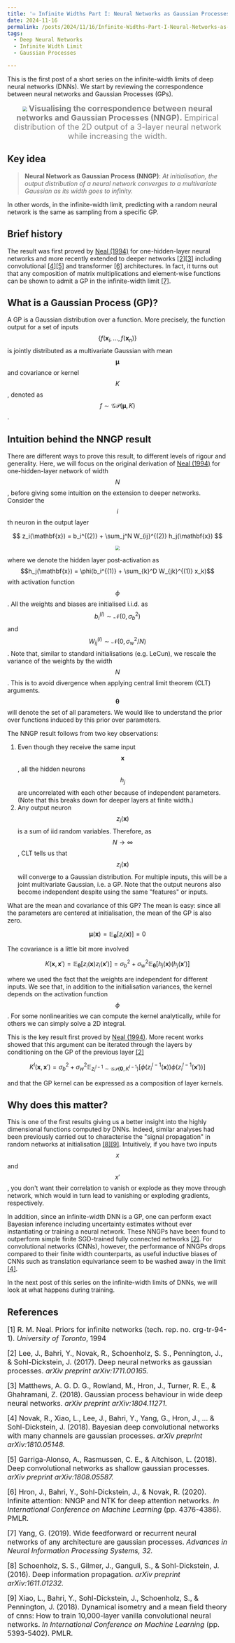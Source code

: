 ```yaml
---
title: '♾️ Infinite Widths Part I: Neural Networks as Gaussian Processes'
date: 2024-11-16
permalink: /posts/2024/11/16/Infinite-Widths-Part-I-Neural-Networks-as-Gaussian-Processes/
tags:
  - Deep Neural Networks
  - Infinite Width Limit
  - Gaussian Processes

---
```


This is the first post of a short series on the infinite-width limits of deep neural networks (DNNs). We start by 
reviewing the correspondence between neural networks and Gaussian Processes (GPs).

<p align="center" style="text-align:center;">
    <img src="https://raw.githubusercontent.com/francesco-innocenti/francesco-innocenti.github.io/master/_posts/imgs/nngp.gif" style="zoom:65%;" />
    <span style="color:grey; font-size:large;">
        <b>Visualising the correspondence between neural networks and Gaussian Processes (NNGP).</b> 
        Empirical distribution of the 2D output of a 3-layer neural network while increasing the width.
    </span>
</p>

## Key idea
> **Neural Network as Gaussian Process (NNGP)**: *At initialisation, the output distribution of a neural network 
> converges to a multivariate Gaussian as its width goes to infinity.*

In other words, in the infinite-width limit, predicting with a random neural network is the same as sampling from a 
specific GP.

## Brief history
The result was first proved by [Neal (1994)](https://glizen.com/radfordneal/ftp/pin.pdf) for one-hidden-layer neural 
networks and more recently extended to deeper networks [[2]](#2)[[3]](#3) including convolutional [[4]](#4)[[5]](#5) and
transformer [[6]](#6) architectures. In fact, it turns out that any composition of matrix multiplications and element-wise 
functions can be shown to admit a GP in the infinite-width limit [[7]](#7).

## What is a Gaussian Process (GP)?
A GP is a Gaussian distribution over a function. More precisely, the function output for a set of inputs 
$$\{f(\mathbf{x}_i, \dots, f(\mathbf{x}_n)\}$$ is jointly distributed as a multivariate Gaussian with mean 
$$\boldsymbol{\mu}$$ and covariance or kernel $$K$$, denoted as $$f \sim \mathcal{GP}(\boldsymbol{\mu}, K)$$.

## Intuition behind the NNGP result
There are different ways to prove this result, to different levels of rigour and generality. Here, we will focus
on the original derivation of [Neal (1994)](https://glizen.com/radfordneal/ftp/pin.pdf) for one-hidden-layer network of 
width $$N$$, before giving some intuition on the extension to deeper networks. Consider the $$i$$th neuron in the 
output layer

$$
z_i(\mathbf{x}) = b_i^{(2)} + \sum_j^N W_{ij}^{(2)} h_j(\mathbf{x})
$$

<p align="center">
    <img src="https://raw.githubusercontent.com/francesco-innocenti/francesco-innocenti.github.io/master/_posts/imgs/one-hidden-net.png" style="zoom:65%;" />
</p>

where we denote the hidden layer post-activation as $$h_j(\mathbf{x}) = \phi(b_i^{(1)} + \sum_{k}^D W_{jk}^{(1)} x_k)$$ 
with activation function $$\phi$$. All the weights and biases are initialised i.i.d. as 
$$b_i^{(l)} \sim \mathcal{N}(0, \sigma_b^2)$$ and $$W_{ij}^{(l)} \sim \mathcal{N}(0, \sigma_w^2/N)$$. Note that, similar
to standard initialisations (e.g. LeCun), we rescale the variance of the weights by the width $$N$$. This is to avoid 
divergence when applying central limit theorem (CLT) arguments. $$\boldsymbol{\theta}$$ will denote the set of all 
parameters. We would like to understand the prior over functions induced by this prior over parameters.

The NNGP result follows from two key observations:
1. Even though they receive the same input $$\mathbf{x}$$, all the hidden neurons $$h_j$$ are uncorrelated with each 
other because of independent parameters. (Note that this breaks down for deeper layers at finite width.)
2. Any output neuron $$z_i(\mathbf{x})$$ is a sum of iid random variables. Therefore, as 
$$N \rightarrow \infty$$, CLT tells us that $$z_i(\mathbf{x})$$ will converge to a Gaussian 
distribution. For multiple inputs, this will be a joint multivariate Gaussian, i.e. a GP. Note that the output neurons 
also become independent despite using the same "features" or inputs.

What are the mean and covariance of this GP? The mean is easy: since all the parameters are centered at initialisation, 
the mean of the GP is also zero.

$$
\boldsymbol{\mu}(\mathbf{x}) = \mathbb{E}_{\boldsymbol{\theta}}[z_i(\mathbf{x})] = 0
$$

The covariance is a little bit more involved

$$
K(\mathbf{x}, \mathbf{x}') = \mathbb{E}_{\boldsymbol{\theta}}[z_i(\mathbf{x})z_i(\mathbf{x}')] = \sigma^2_b + \sigma^2_w \mathbb{E}_{\boldsymbol{\theta}}[h_j(\mathbf{x})(h_j(\mathbf{x}')]
$$

where we used the fact that the weights are independent for different inputs. We see that, in addition to the 
initialisation variances, the kernel depends on the activation function $$\phi$$. For some nonlinearities we can 
compute the kernel analytically, while for others we can simply solve a 2D integral.

This is the key result first proved by [Neal (1994)](https://glizen.com/radfordneal/ftp/pin.pdf). More recent 
works showed that this argument can be iterated through the layers by conditioning on the GP of the previous layer 
[[2]](#2)

$$
K^l(\mathbf{x}, \mathbf{x}') = \sigma^2_b + \sigma^2_w \mathbb{E}_{z_i^{l-1}\sim \mathcal{GP}(\mathbf{0}, K^{l-1})}[\phi(z_i^{l-1}(\mathbf{x}))\phi(z_i^{l-1}(\mathbf{x}'))]
$$

and that the GP kernel can be expressed as a composition of layer kernels.

## Why does this matter?
This is one of the first results giving us a better insight into the highly dimensional functions computed by DNNs. 
Indeed, similar analyses had been previously carried out to characterise the "signal propagation" in random networks at 
initialisation [[8]](#8)[[9]](#9). Intuitively, if you have two inputs $$x$$ and $$x'$$, you don't want their 
correlation to vanish or explode as they move through network, which would in turn lead to vanishing or exploding 
gradients, respectively.

In addition, since an infinite-width DNN is a GP, one can perform exact Bayesian inference including uncertainty 
estimates without ever instantiating or training a neural network. These NNGPs have been found to outperform simple 
finite SGD-trained fully connected networks [[2]](#2). For convolutional networks (CNNs), however, the performance of 
NNGPs drops compared to their finite width counterparts, as useful inductive biases of CNNs such as translation 
equivariance seem to be washed away in the limit [[4]](#4).

In the next post of this series on the infinite-width limits of DNNs, we will look at what happens during training.


## References

<p> <font size="3"> <a id="1">[1]</a> 
R. M. Neal. Priors for infinite networks (tech. rep. no. crg-tr-94-1). <i>University of Toronto</i>, 1994</font> </p>

<p> <font size="3"> <a id="2">[2]</a> 
Lee, J., Bahri, Y., Novak, R., Schoenholz, S. S., Pennington, J., & Sohl-Dickstein, J. (2017). Deep neural networks as 
gaussian processes. <i>arXiv preprint arXiv:1711.00165.</i> </font> </p>

<p> <font size="3"> <a id="3">[3]</a> 
Matthews, A. G. D. G., Rowland, M., Hron, J., Turner, R. E., & Ghahramani, Z. (2018). Gaussian process behaviour in wide 
deep neural networks. <i>arXiv preprint arXiv:1804.11271.</i> </font> </p>

<p> <font size="3"> <a id="4">[4]</a> 
Novak, R., Xiao, L., Lee, J., Bahri, Y., Yang, G., Hron, J., ... & Sohl-Dickstein, J. (2018). Bayesian deep convolutional 
networks with many channels are gaussian processes. <i>arXiv preprint arXiv:1810.05148.</i> </font> </p>

<p> <font size="3"> <a id="5">[5]</a> 
Garriga-Alonso, A., Rasmussen, C. E., & Aitchison, L. (2018). Deep convolutional networks as shallow gaussian processes. 
<i>arXiv preprint arXiv:1808.05587.</i> </font> </p>

<p> <font size="3"> <a id="6">[6]</a> 
Hron, J., Bahri, Y., Sohl-Dickstein, J., & Novak, R. (2020). Infinite attention: NNGP and NTK for deep attention 
networks. <i>In International Conference on Machine Learning</i> (pp. 4376-4386). PMLR.</font> </p>

<p> <font size="3"> <a id="7">[7]</a> 
Yang, G. (2019). Wide feedforward or recurrent neural networks of any architecture are gaussian processes. <i>Advances 
in Neural Information Processing Systems, 32.</i> </font> </p>

<p> <font size="3"> <a id="8">[8]</a> 
Schoenholz, S. S., Gilmer, J., Ganguli, S., & Sohl-Dickstein, J. (2016). Deep information propagation. <i>arXiv preprint 
arXiv:1611.01232.</i> </font> </p>

<p> <font size="3"> <a id="9">[9]</a> 
Xiao, L., Bahri, Y., Sohl-Dickstein, J., Schoenholz, S., & Pennington, J. (2018). Dynamical isometry and a mean field 
theory of cnns: How to train 10,000-layer vanilla convolutional neural networks. <i>In International Conference on
Machine Learning</i> (pp. 5393-5402). PMLR.</font> </p>
